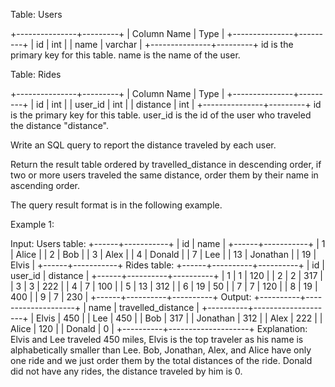  Table: Users
 
 
 +---------------+---------+
 | Column Name   | Type    |
 +---------------+---------+
 | id            | int     |
 | name          | varchar |
 +---------------+---------+
 id is the primary key for this table.
 name is the name of the user.
 
 
 
 
 Table: Rides
 
 
 +---------------+---------+
 | Column Name   | Type    |
 +---------------+---------+
 | id            | int     |
 | user_id       | int     |
 | distance      | int     |
 +---------------+---------+
 id is the primary key for this table.
 user_id is the id of the user who traveled the distance "distance".
 
 
 
 
 Write an SQL query to report the distance traveled by each user.
 
 Return the result table ordered by travelled_distance in descending order,
 if two or more users traveled the same distance, order them by their name in
 ascending order.
 
 The query result format is in the following example.
 
 
 Example 1:
 
 
 Input: 
 Users table:
 +------+-----------+
 | id   | name      |
 +------+-----------+
 | 1    | Alice     |
 | 2    | Bob       |
 | 3    | Alex      |
 | 4    | Donald    |
 | 7    | Lee       |
 | 13   | Jonathan  |
 | 19   | Elvis     |
 +------+-----------+
 Rides table:
 +------+----------+----------+
 | id   | user_id  | distance |
 +------+----------+----------+
 | 1    | 1        | 120      |
 | 2    | 2        | 317      |
 | 3    | 3        | 222      |
 | 4    | 7        | 100      |
 | 5    | 13       | 312      |
 | 6    | 19       | 50       |
 | 7    | 7        | 120      |
 | 8    | 19       | 400      |
 | 9    | 7        | 230      |
 +------+----------+----------+
 Output: 
 +----------+--------------------+
 | name     | travelled_distance |
 +----------+--------------------+
 | Elvis    | 450                |
 | Lee      | 450                |
 | Bob      | 317                |
 | Jonathan | 312                |
 | Alex     | 222                |
 | Alice    | 120                |
 | Donald   | 0                  |
 +----------+--------------------+
 Explanation: 
 Elvis and Lee traveled 450 miles, Elvis is the top traveler as his name is
 alphabetically smaller than Lee.
 Bob, Jonathan, Alex, and Alice have only one ride and we just order them by
 the total distances of the ride.
 Donald did not have any rides, the distance traveled by him is 0.
 
 


